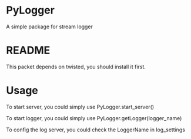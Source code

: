 # PyLogger
A simple package for stream logger

# README
This packet depends on twisted, you should install it first.

# Usage
To start server, you could simply use PyLogger.start_server()


To start logger, you could simply use PyLogger.getLogger(logger_name)


To config the log server, you could check the LoggerName in log_settings

